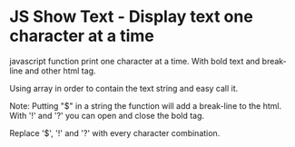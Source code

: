 # JS Show Text - Display text one character at a time
javascript function print one character at a time.
With bold text and break-line and other html tag.

Using array in order to contain the text string and easy call it.

Note:
Putting "$" in a string the function will add a break-line to the html.
With '!' and '?' you can open and close the bold tag. 

Replace '$', '!' and '?' with every character combination.
